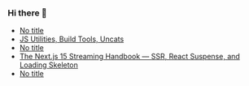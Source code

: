 ### Hi there 👋

<!-- daily.dev BOOKMARKS:START -->
- [No title](https://app.daily.dev/posts/KoOv142T9?utm_source=rss&utm_medium=bookmarks&utm_campaign=PnGboN99PhXCxFrWGGg2C)
- [JS Utilities, Build Tools, Uncats](https://app.daily.dev/posts/CYkdf1XMx?utm_source=rss&utm_medium=bookmarks&utm_campaign=PnGboN99PhXCxFrWGGg2C)
- [No title](https://app.daily.dev/posts/Ue41azb8h?utm_source=rss&utm_medium=bookmarks&utm_campaign=PnGboN99PhXCxFrWGGg2C)
- [The Next.js 15 Streaming Handbook — SSR, React Suspense, and Loading Skeleton](https://app.daily.dev/posts/zLjOarLYu?utm_source=rss&utm_medium=bookmarks&utm_campaign=PnGboN99PhXCxFrWGGg2C)
- [No title](https://app.daily.dev/posts/nOIfiaQfw?utm_source=rss&utm_medium=bookmarks&utm_campaign=PnGboN99PhXCxFrWGGg2C)
<!-- daily.dev BOOKMARKS:END -->

<!--
**dinesh4monto/dinesh4monto** is a ✨ _special_ ✨ repository because its `README.md` (this file) appears on your GitHub profile.

Here are some ideas to get you started:

- 🔭 I’m currently working on ...
- 🌱 I’m currently learning ...
- 👯 I’m looking to collaborate on ...
- 🤔 I’m looking for help with ...
- 💬 Ask me about ...
- 📫 How to reach me: ...
- 😄 Pronouns: ...
- ⚡ Fun fact: ...
-->
